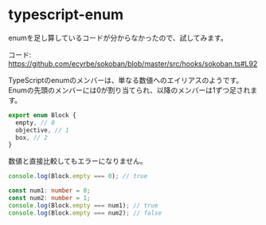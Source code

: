 # typescript-enum

enumを足し算しているコードが分からなかったので、試してみます。

コード: https://github.com/ecyrbe/sokoban/blob/master/src/hooks/sokoban.ts#L92

TypeScriptのenumのメンバーは、単なる数値へのエイリアスのようです。Enumの先頭のメンバーには0が割り当てられ、以降のメンバーは1ずつ足されます。

```ts
export enum Block {
  empty, // 0
  objective, // 1
  box, // 2
}
```

数値と直接比較してもエラーになりません。

```ts
console.log(Block.empty === 0); // true

const num1: number = 0;
const num2: number = 1;
console.log(Block.empty === num1); // true
console.log(Block.empty === num2); // false
```
